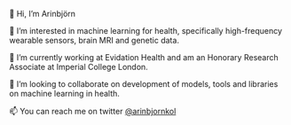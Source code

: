 👋 Hi, I’m Arinbjörn

🔎 I’m interested in machine learning for health, specifically high-frequency wearable sensors, brain MRI and genetic data.

🌱 I’m currently working at Evidation Health and am an Honorary Research Associate at Imperial College London.

💞️ I’m looking to collaborate on development of models, tools and libraries on machine learning in health.

📫 You can reach me on twitter [@arinbjornkol](https://twitter.com/arinbjornkol)

<!---
arinbjornk/arinbjornk is a ✨ special ✨ repository because its `README.md` (this file) appears on your GitHub profile.
You can click the Preview link to take a look at your changes.
--->
